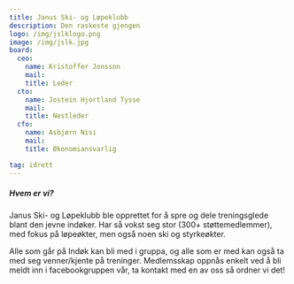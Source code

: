 ```yaml
---
title: Janus Ski- og Løpeklubb
description: Den raskeste gjengen
logo: /img/jslklogo.png
image: /img/jslk.jpg
board:
  ceo:
    name: Kristoffer Jonsson
    mail:
    title: Leder
  cto:
    name: Jostein Hjortland Tysse
    mail:
    title: Nestleder
  cfo:
    name: Asbjørn Nisi
    mail:
    title: Økonomiansvarlig

tag: idrett
---
```


##### Hvem er vi?

Janus Ski- og Løpeklubb ble opprettet for å spre og dele treningsglede blant den jevne indøker. Har så vokst seg stor (300+ støttemedlemmer), med fokus på løpeøkter, men også noen ski og styrkeøkter.

Alle som går på Indøk kan bli med i gruppa, og alle som er med kan også ta med seg venner/kjente på treninger.
Medlemsskap oppnås enkelt ved å bli meldt inn i facebookgruppen vår, ta kontakt med en av oss så ordner vi det!
